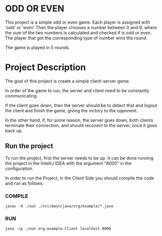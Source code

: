 
# **ODD OR EVEN**

This project is a simple odd or even game.
Each player is assigned with 'odd' or 'even'
Then the player chooses a number between 0 and 9, where the sum of the two numbers is calculated and checked if is odd or even.
The player that got the corresponding type of number wins the round.

The game is played in 5 rounds.

# **Project Description**

The goal of this project is create a simple client-server game. 

In order of the game to run, the server and client need to be constantly communicating. 

If the client goes down, then the server should be to detect that and logout the client and finish the game, giving the victory to the opponent. 

In the other hand, if, for some reason, the server goes down, both clients terminate their connection, and should reconect to the server, once it goes back up.


## **Run the project**

To run the project, first the server needs to be up.
It can be done running the project in the IntelliJ IDEA with the argument "8000" in the configuration.

In order to run the Project, in the Client Side you should compile the code and run as follows:
### **COMPILE**

```
javac -d ./out ./src/main/java/org/example/*.java
```

### **RUN**

```
java -cp ./out org.example.Client localhost 8000
```